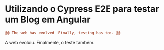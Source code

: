 # Utilizando o Cypress E2E para testar um Blog em Angular

```diff
@@ The web has evolved. Finally, testing has too. @@
```
A web evoluiu.
Finalmente, o teste também.
